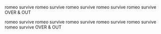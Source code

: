 romeo survive
romeo survive
romeo survive
romeo survive
romeo survive
OVER & OUT

romeo survive
romeo survive
romeo survive
romeo survive
romeo survive
romeo survive
OVER & OUT